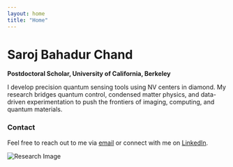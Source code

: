 ```yaml
---
layout: home
title: "Home"
---
```


# Saroj Bahadur Chand

**Postdoctoral Scholar, University of California, Berkeley**

I develop precision quantum sensing tools using NV centers in diamond. My research bridges quantum control, condensed matter physics, and data-driven experimentation to push the frontiers of imaging, computing, and quantum materials.


### Contact

Feel free to reach out to me via [email](mailto:schand@berkeley.edu) or connect with me on [LinkedIn](https://www.linkedin.com/in/saroj-chand).

![Research Image](path/to/research-image.jpg)

